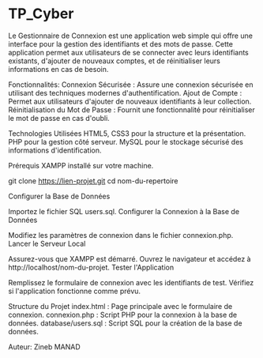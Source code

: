 # TP_Cyber
Le Gestionnaire de Connexion est une application web simple qui offre une interface  pour la gestion des identifiants et des mots de passe. Cette application permet aux utilisateurs de se connecter avec leurs identifiants existants, d'ajouter de nouveaux comptes, et de réinitialiser leurs informations en cas de besoin.


Fonctionnalités:
Connexion Sécurisée : Assure une connexion sécurisée en utilisant des techniques modernes d'authentification.
Ajout de Compte : Permet aux utilisateurs d'ajouter de nouveaux identifiants à leur collection.
Réinitialisation du Mot de Passe : Fournit une fonctionnalité pour réinitialiser le mot de passe en cas d'oubli.


Technologies Utilisées
HTML5, CSS3 pour la structure et la présentation.
PHP pour la gestion côté serveur.
MySQL pour le stockage sécurisé des informations d'identification.


Prérequis
XAMPP installé sur votre machine.

git clone https://lien-projet.git
cd nom-du-repertoire

Configurer la Base de Données

Importez le fichier SQL users.sql.
Configurer la Connexion à la Base de Données

Modifiez les paramètres de connexion dans le fichier connexion.php.
Lancer le Serveur Local

Assurez-vous que XAMPP est démarré.
Ouvrez le navigateur et accédez à http://localhost/nom-du-projet.
Tester l'Application

Remplissez le formulaire de connexion avec les identifiants de test.
Vérifiez si l'application fonctionne comme prévu.


Structure du Projet
index.html : Page principale avec le formulaire de connexion.
connexion.php : Script PHP pour la connexion à la base de données.
database/users.sql : Script SQL pour la création de la base de données.


Auteur: Zineb MANAD
